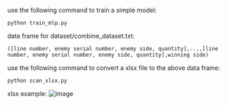 use the following command to train a simple model:
```
python train_mlp.py
```
data frame for dataset/combine_dataset.txt:
```
([line number, enemy serial number, enemy side, quantity],...,[line number, enemy serial number, enemy side, quantity],winning side)
```
use the following command to convert a xlsx file to the above data frame:
```
python scan_xlsx.py
```
xlsx example:
![image](https://github.com/rayquazaMega/arkbvb/assets/71483492/0464bf8b-4db8-4b25-9982-2e5f6953c4cd)
